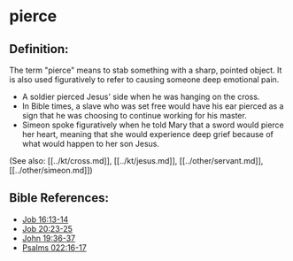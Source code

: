 # pierce #

## Definition: ##

The term "pierce" means to stab something with a sharp, pointed object. It is also used figuratively to refer to causing someone deep emotional pain.

* A soldier pierced Jesus' side when he was hanging on the cross.
* In Bible times, a slave who was set free would have his ear pierced as a sign that he was choosing to continue working for his master.
* Simeon spoke figuratively when he told Mary that a sword would pierce her heart, meaning that she would experience deep grief because of what would happen to her son Jesus.

(See also: [[../kt/cross.md]], [[../kt/jesus.md]], [[../other/servant.md]], [[../other/simeon.md]])

## Bible References: ##

* [Job 16:13-14](en/tn/job/help/16/13)
* [Job 20:23-25](en/tn/job/help/20/23)
* [John 19:36-37](en/tn/jhn/help/19/36)
* [Psalms 022:16-17](en/tn/psa/help/22/16)